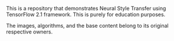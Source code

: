 This is a repository that demonstrates Neural Style Transfer using TensorFlow 2.1 framework. This is purely for education purposes.

The images, algorithms, and the base content belong to its original respective owners.
